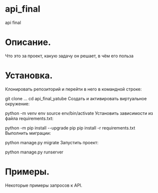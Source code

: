 # api_final
api final
# Описание.
Что это за проект, какую задачу он решает, в чём его польза
# Установка.
Клонировать репозиторий и перейти в него в командной строке:

git clone ...
cd api_final_yatube
Cоздать и активировать виртуальное окружение:

python -m venv env
source env/bin/activate
Установить зависимости из файла requirements.txt:

python -m pip install --upgrade pip
pip install -r requirements.txt
Выполнить миграции:

python manage.py migrate
Запустить проект:

python manage.py runserver
# Примеры.
Некоторые примеры запросов к API.
